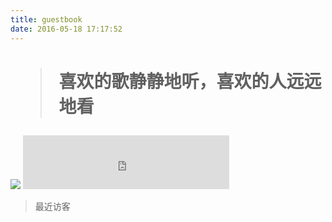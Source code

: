 ```yaml
---
title: guestbook
date: 2016-05-18 17:17:52
---
```


# <blockquote class="blockquote-center">喜欢的歌静静地听，喜欢的人远远地看</blockquote>

<img src= "http://o7dscdnip.bkt.clouddn.com/gustbook.jpg" />

<iframe frameborder="no" border="0" marginwidth="0" marginheight="0" width=330 height=86 src="http://music.163.com/outchain/player?type=2&id=26179699&auto=1&height=66"></iframe>

> 最近访客

<div class="ds-recent-visitors" data-num-items="28" data-avatar-size="42" id="ds-recent-visitors"></div>







